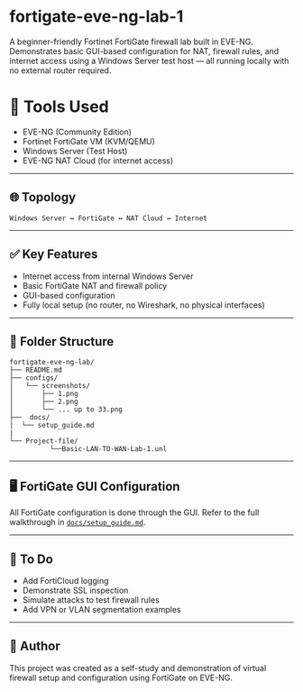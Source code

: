 # fortigate-eve-ng-lab-1
A beginner-friendly Fortinet FortiGate firewall lab built in EVE-NG. Demonstrates basic GUI-based configuration for NAT, firewall rules, and internet access using a Windows Server test host — all running locally with no external router required.


# 🧰 Tools Used

- EVE-NG (Community Edition)
- Fortinet FortiGate VM (KVM/QEMU)
- Windows Server (Test Host)
- EVE-NG NAT Cloud (for internet access)

---

## 🌐 Topology

```
Windows Server ↔ FortiGate ↔ NAT Cloud ↔ Internet
```

---

## ✅ Key Features

- Internet access from internal Windows Server
- Basic FortiGate NAT and firewall policy
- GUI-based configuration
- Fully local setup (no router, no Wireshark, no physical interfaces)

---

## 📁 Folder Structure

```
fortigate-eve-ng-lab/
├── README.md
├── configs/
│   └── screenshots/
│       ├── 1.png
│       ├── 2.png
│       └── ... up to 33.png
├──  docs/
|  └── setup_guide.md
|
└── Project-file/
          └──Basic-LAN-TO-WAN-Lab-1.unl
```

---

## 🖥️ FortiGate GUI Configuration

All FortiGate configuration is done through the GUI. Refer to the full walkthrough in [`docs/setup_guide.md`](docs/setup_guide.md).

---

## 🚀 To Do

- Add FortiCloud logging
- Demonstrate SSL inspection
- Simulate attacks to test firewall rules
- Add VPN or VLAN segmentation examples

---

## 🧠 Author

This project was created as a self-study and demonstration of virtual firewall setup and configuration using FortiGate on EVE-NG.
